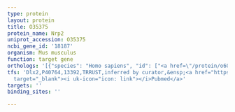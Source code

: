 ```yaml
---
type: protein
layout: protein
title: O35375
protein_name: Nrp2
uniprot_accession: O35375
ncbi_gene_id: '18187'
organism: Mus musculus
function: target gene
orthologs: '[{"species": "Homo sapiens", "id": ["<a href=\"/protein/o60462\">O60462</a>"]}, {"species": "Rattus norvegicus", "id": ["O35276"]}]'
tfs: 'Dlx2,P40764,13392,TRRUST,inferred by curator,&ensp;<a href="https://www.ncbi.nlm.nih.gov/pubmed/?term=29087512%5Buid%5D+OR+17259176%5Buid%5D"
  target="_blank"><i uk-icon="icon: link"></i>Pubmed</a>'
targets: ''
binding_sites: ''

---
```

